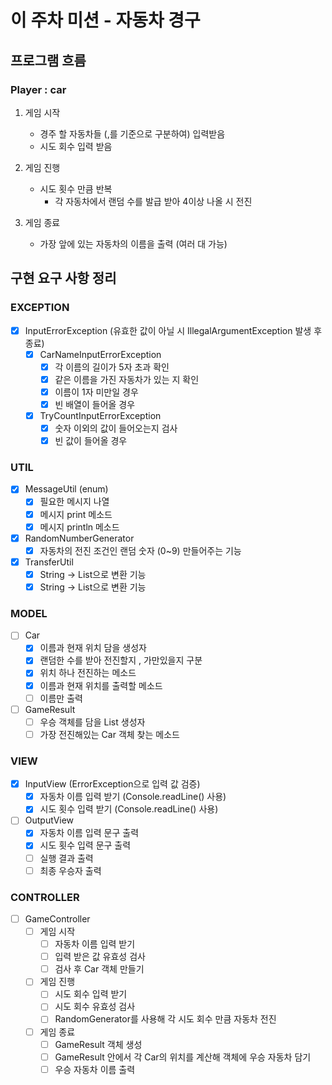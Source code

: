 # 이 주차 미션 - 자동차 경구

## 프로그램 흐름

### Player : car

1. 게임 시작
    - 경주 할 자동차들 (,를 기준으로 구분하여) 입력받음
    - 시도 회수 입력 받음

2. 게임 진행
    - 시도 횟수 만큼 반복
      - 각 자동차에서 랜덤 수를 발급 받아 4이상 나올 시 전진

3. 게임 종료
    - 가장 앞에 있는 자동차의 이름을 출력 (여러 대 가능)

## 구현 요구 사항 정리

### EXCEPTION
- [x] InputErrorException (유효한 값이 아닐 시 IllegalArgumentException 발생 후 종료)
    - [x] CarNameInputErrorException
      - [x] 각 이름의 길이가 5자 초과 확인
      - [x] 같은 이름을 가진 자동차가 있는 지 확인
      - [x] 이름이 1자 미만일 경우
      - [x] 빈 배열이 들어올 경우
    
    - [x] TryCountInputErrorException
      - [x] 숫자 이외의 값이 들어오는지 검사
      - [x] 빈 값이 들어올 경우

### UTIL
- [x] MessageUtil (enum)
  - [x] 필요한 메시지 나열
  - [x] 메시지 print 메소드
  - [x] 메시지 println 메소드

- [x] RandomNumberGenerator
  - [x] 자동차의 전진 조건인 랜덤 숫자 (0~9) 만들어주는 기능

- [x] TransferUtil
  - [x] String -> List<String>으로 변환 기능
  - [x] String -> List<Car>으로 변환 기능

### MODEL
- [ ] Car
  - [x] 이름과 현재 위치 담을 생성자
  - [x] 랜덤한 수를 받아 전진할지 , 가만있을지 구분
  - [x] 위치 하나 전진하는 메소드
  - [x] 이름과 현재 위치를 출력할 메소드
  - [ ] 이름만 출력

- [ ] GameResult
  - [ ] 우승 객체를 담을 List<Car> 생성자 
  - [ ] 가장 전진해있는 Car 객체 찾는 메소드

### VIEW
- [x] InputView (ErrorException으로 입력 값 검증)
  - [x] 자동차 이름 입력 받기 (Console.readLine() 사용)
  - [x] 시도 횟수 입력 받기 (Console.readLine() 사용)

- [ ] OutputView
  - [x] 자동차 이름 입력 문구 출력
  - [x] 시도 횟수 입력 문구 출력
  - [ ] 실행 결과 출력
  - [ ] 최종 우승자 출력

### CONTROLLER
- [ ] GameController
  - [ ] 게임 시작
    - [ ] 자동차 이름 입력 받기
    - [ ] 입력 받은 값 유효성 검사
    - [ ] 검사 후 Car 객체 만들기

  - [ ] 게임 진행
    - [ ] 시도 회수 입력 받기
    - [ ] 시도 회수 유효성 검사
    - [ ] RandomGenerator를 사용해 각 시도 회수 만큼 자동차 전진
  
  - [ ] 게임 종료
    - [ ] GameResult 객체 생성
    - [ ] GameResult 안에서 각 Car의 위치를 계산해 객체에 우승 자동차 담기
    - [ ] 우승 자동차 이름 출력

